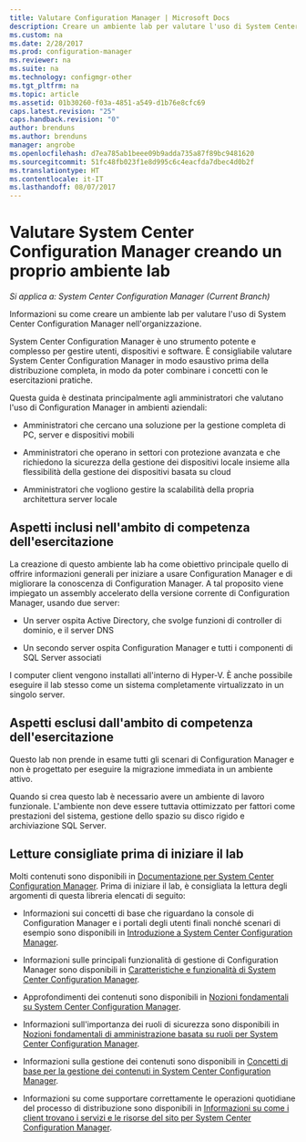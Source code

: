 ```yaml
---
title: Valutare Configuration Manager | Microsoft Docs
description: Creare un ambiente lab per valutare l'uso di System Center Configuration Manager nell'organizzazione.
ms.custom: na
ms.date: 2/28/2017
ms.prod: configuration-manager
ms.reviewer: na
ms.suite: na
ms.technology: configmgr-other
ms.tgt_pltfrm: na
ms.topic: article
ms.assetid: 01b30260-f03a-4851-a549-d1b76e8cfc69
caps.latest.revision: "25"
caps.handback.revision: "0"
author: brenduns
ms.author: brenduns
manager: angrobe
ms.openlocfilehash: d7ea785ab1beee09b9adda735a87f89bc9481620
ms.sourcegitcommit: 51fc48fb023f1e8d995c6c4eacfda7dbec4d0b2f
ms.translationtype: HT
ms.contentlocale: it-IT
ms.lasthandoff: 08/07/2017
---
```

# <a name="evaluate-system-center-configuration-manager-by-building-your-own-lab-environment"></a>Valutare System Center Configuration Manager creando un proprio ambiente lab

*Si applica a: System Center Configuration Manager (Current Branch)*

 Informazioni su come creare un ambiente lab per valutare l'uso di System Center Configuration Manager nell'organizzazione.  

 System Center Configuration Manager è uno strumento potente e complesso per gestire utenti, dispositivi e software. È consigliabile valutare System Center Configuration Manager in modo esaustivo prima della distribuzione completa, in modo da poter combinare i concetti con le esercitazioni pratiche.  

 Questa guida è destinata principalmente agli amministratori che valutano l'uso di Configuration Manager in ambienti aziendali:  

-   Amministratori che cercano una soluzione per la gestione completa di PC, server e dispositivi mobili  

-   Amministratori che operano in settori con protezione avanzata e che richiedono la sicurezza della gestione dei dispositivi locale insieme alla flessibilità della gestione dei dispositivi basata su cloud  

-   Amministratori che vogliono gestire la scalabilità della propria architettura server locale  

## <a name="what-this-lab-does"></a>Aspetti inclusi nell'ambito di competenza dell'esercitazione  
 La creazione di questo ambiente lab ha come obiettivo principale quello di offrire informazioni generali per iniziare a usare Configuration Manager e di migliorare la conoscenza di Configuration Manager. A tal proposito viene impiegato un assembly accelerato della versione corrente di Configuration Manager, usando due server:  

-   Un server ospita Active Directory, che svolge funzioni di controller di dominio, e il server DNS  

-   Un secondo server ospita Configuration Manager e tutti i componenti di SQL Server associati  

I computer client vengono installati all'interno di Hyper-V. È anche possibile eseguire il lab stesso come un sistema completamente virtualizzato in un singolo server.  

## <a name="what-this-lab-does-not-do"></a>Aspetti esclusi dall'ambito di competenza dell'esercitazione  
 Questo lab non prende in esame tutti gli scenari di Configuration Manager e non è progettato per eseguire la migrazione immediata in un ambiente attivo.  

 Quando si crea questo lab è necessario avere un ambiente di lavoro funzionale. L'ambiente non deve essere tuttavia ottimizzato per fattori come prestazioni del sistema, gestione dello spazio su disco rigido e archiviazione SQL Server.  

##  <a name="BKMK_EvalRec"></a> Letture consigliate prima di iniziare il lab  
 Molti contenuti sono disponibili in [Documentazione per System Center Configuration Manager](http://docs.microsoft.com/sccm/). Prima di iniziare il lab, è consigliata la lettura degli argomenti di questa libreria elencati di seguito:  

-   Informazioni sui concetti di base che riguardano la console di Configuration Manager e i portali degli utenti finali nonché scenari di esempio sono disponibili in [Introduzione a System Center Configuration Manager](../../core/understand/introduction.md).  

-   Informazioni sulle principali funzionalità di gestione di Configuration Manager sono disponibili in [Caratteristiche e funzionalità di System Center Configuration Manager](../../core/plan-design/changes/features-and-capabilities.md).  

-   Approfondimenti dei contenuti sono disponibili in [Nozioni fondamentali su System Center Configuration Manager](../../core/understand/fundamentals.md).  

-   Informazioni sull'importanza dei ruoli di sicurezza sono disponibili in [Nozioni fondamentali di amministrazione basata su ruoli per System Center Configuration Manager](../../core/understand/fundamentals-of-role-based-administration.md).  

-   Informazioni sulla gestione dei contenuti sono disponibili in [Concetti di base per la gestione dei contenuti in System Center Configuration Manager](../../core/plan-design/hierarchy/fundamental-concepts-for-content-management.md).  

-   Informazioni su come supportare correttamente le operazioni quotidiane del processo di distribuzione sono disponibili in [Informazioni su come i client trovano i servizi e le risorse del sito per System Center Configuration Manager](../../core/plan-design/hierarchy/understand-how-clients-find-site-resources-and-services.md).  
